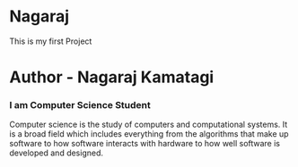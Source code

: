 # Nagaraj
This is my  first Project
<h1>Author - Nagaraj Kamatagi</h1>
<h3>I am Computer Science Student </h3>
<p>Computer science is the study of computers and computational systems. It is a broad field which includes everything from the algorithms that make up software to how software interacts with hardware to how well software is developed and designed.</p>
